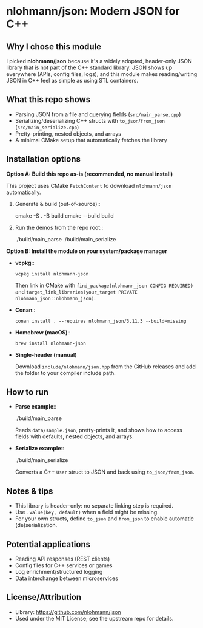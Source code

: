 nlohmann/json: Modern JSON for C++
==================================

Why I chose this module
-----------------------
I picked **nlohmann/json** because it's a widely adopted, header-only JSON library
that is not part of the C++ standard library. JSON shows up everywhere (APIs,
config files, logs), and this module makes reading/writing JSON in C++ feel as
simple as using STL containers.

What this repo shows
--------------------
- Parsing JSON from a file and querying fields (``src/main_parse.cpp``)
- Serializing/deserializing C++ structs with ``to_json``/``from_json`` (``src/main_serialize.cpp``)
- Pretty-printing, nested objects, and arrays
- A minimal CMake setup that automatically fetches the library

Installation options
--------------------

**Option A: Build this repo as-is (recommended, no manual install)**

This project uses CMake ``FetchContent`` to download ``nlohmann/json`` automatically.

1. Generate & build (out-of-source)::

      cmake -S . -B build
      cmake --build build

2. Run the demos from the repo root::

      ./build/main_parse
      ./build/main_serialize

**Option B: Install the module on your system/package manager**

- **vcpkg**::

      vcpkg install nlohmann-json

  Then link in CMake with ``find_package(nlohmann_json CONFIG REQUIRED)`` and
  ``target_link_libraries(your_target PRIVATE nlohmann_json::nlohmann_json)``.

- **Conan**::

      conan install . --requires nlohmann_json/3.11.3 --build=missing

- **Homebrew (macOS)**::

      brew install nlohmann-json

- **Single-header (manual)**

  Download ``include/nlohmann/json.hpp`` from the GitHub releases and add the
  folder to your compiler include path.

How to run
----------
- **Parse example**::

    ./build/main_parse

  Reads ``data/sample.json``, pretty-prints it, and shows how to access fields
  with defaults, nested objects, and arrays.

- **Serialize example**::

    ./build/main_serialize

  Converts a C++ ``User`` struct to JSON and back using ``to_json/from_json``.

Notes & tips
------------
- This library is header-only: no separate linking step is required.
- Use ``.value(key, default)`` when a field might be missing.
- For your own structs, define ``to_json`` and ``from_json`` to enable
  automatic (de)serialization.

Potential applications
----------------------
- Reading API responses (REST clients)
- Config files for C++ services or games
- Log enrichment/structured logging
- Data interchange between microservices

License/Attribution
-------------------
- Library: https://github.com/nlohmann/json
- Used under the MIT License; see the upstream repo for details.
